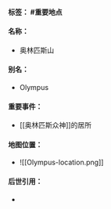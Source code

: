 #### 标签： #重要地点
#### 名称：
- 奥林匹斯山
#### 别名：
- Olympus
#### 重要事件：
- [[奥林匹斯众神]]的居所
#### 地图位置：
- ![[Olympus-location.png]]
#### 后世引用：
- 